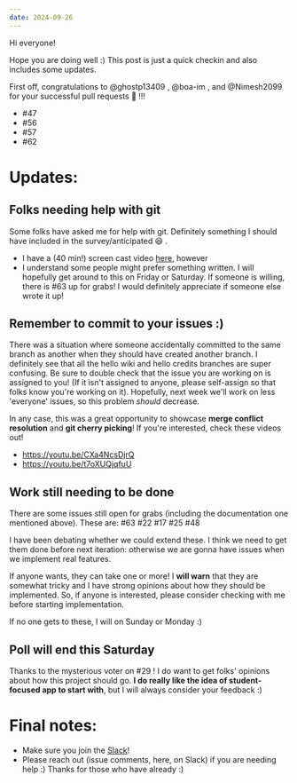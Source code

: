 ```yaml
---
date: 2024-09-26
---
```

Hi everyone!

Hope you are doing well :) This post is just a quick checkin and also includes some updates.

First off, congratulations to @ghostp13409 , @boa-im , and @Nimesh2099 for your successful pull requests :tada: !!!
* #47 
* #56 
* #57 
* #62 

# Updates:
## Folks needing help with git
Some folks have asked me for help with git. Definitely something I should have included in the survey/anticipated :laughing: .
* I have a (40 min!) screen cast video [here](https://youtu.be/4xZaxwmNqJQ), however
* I understand some people might prefer something written. I will hopefully get around to this on Friday or Saturday. If someone is willing, there is #63 up for grabs! I would definitely appreciate if someone else wrote it up!

## Remember to commit to your issues :)
There was a situation where someone accidentally committed to the same branch as another when they should have created another branch. I definitely see that all the hello wiki and hello credits branches are super confusing. Be sure to double check that the issue you are working on is assigned to you! (If it isn't assigned to anyone, please self-assign so that folks know you're working on it). Hopefully, next week we'll work on less 'everyone' issues, so this problem _should_ decrease.

In any case, this was a great opportunity to showcase **merge conflict resolution** and **git cherry picking**! If you're interested, check these videos out!
* https://youtu.be/CXa4NcsDjrQ
* https://youtu.be/t7oXUQjqfuU

## Work still needing to be done
There are some issues still open for grabs (including the documentation one mentioned above). These are:
#63 
#22 
#17 
#25 
#48 

I have been debating whether we could extend these. I think we need to get them done before next iteration: otherwise we are gonna have issues when we implement real features.

If anyone wants, they can take one or more! I **will warn** that they are somewhat tricky and I have strong opinions about how they should be implemented. So, if anyone is interested, please consider checking with me before starting implementation.

If no one gets to these, I will on Sunday or Monday :)

## Poll will end this Saturday
Thanks to the mysterious voter on #29 ! I do want to get folks' opinions about how this project should go. **I do really like the idea of student-focused app to start with**, but I will always consider your feedback :)

# Final notes:
* Make sure you join the [Slack](https://join.slack.com/t/lms-2024/shared_invite/zt-2r3ma5s1e-whiKySCz0qip3Nm5Uuifag)!
* Please reach out (issue comments, here, on Slack) if you are needing help :) Thanks for those who have already :)